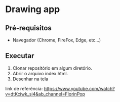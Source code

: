 # Drawing app

## Pré-requisitos

- Navegador (Chrome, FireFox, Edge, etc...)

## Executar

1. Clonar repositório em algum diretório.
2. Abrir o arquivo index.html.
3. Desenhar na tela

link de referência: https://www.youtube.com/watch?v=dtKciwk_si4&ab_channel=FlorinPop
